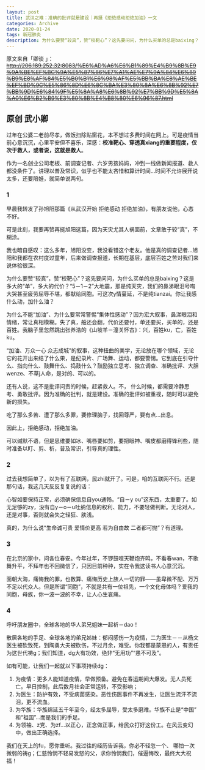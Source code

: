 ```yaml
---
layout: post
title: 武汉之难：准确的批评就是建设｜再挺《拒绝感动拒绝加油》一文
categories: Archive
date: 2020-01-24
tags: 新冠肺炎
description: 为什么要赞“较真”，赞“校靶心”？这先要问问，为什么买单的总是baixing？这是多大的“单”，多大的代价？
---
```

原文来自「卿谈 」：~~<http://206.189.252.32:8083/%E6%AD%A6%E6%B1%89%E4%B9%8B%E9%9A%BE%EF%BC%9A%E5%87%86%E7%A1%AE%E7%9A%84%E6%89%B9%E8%AF%84%E5%B0%B1%E6%98%AF%E5%BB%BA%E8%AE%BE%EF%BD%9C%E5%86%8D%E6%8C%BA%E3%80%8A%E6%8B%92%E7%BB%9D%E6%84%9F%E5%8A%A8%E6%8B%92%E7%BB%9D%E5%8A%A0%E6%B2%B9%E3%80%8B%E4%B8%80%E6%96%87.html>~~

原创 武小卿
---

过年在公婆二老前尽孝，做饭扫除贴窗花，本不想过多费时间在网上。可是疫情当前心意沉沉，心里平安但不喜乐，深感：**校准靶心、穿透真xiang的重要程度，仅次于救人，或者说，这就是救人**。

作为一名创业公司老板、前调查记者、六岁男孩妈妈，冲到一线做新闻报道、救人都没条件了。讲理以普及常识，似乎也不能太吝惜和算计时间…时间不允许展开说太多，还要陪娃，就简单说两句。

### 1

早晨我转发了孙旭阳那篇《从武汉开始 拒绝感动 拒绝加油》，有朋友说他，心态不好。

可是此刻，我要再赞再挺旭阳这篇，因为天灾尤其人祸面前，文章敢于较“真”，不糊涂。

我也暗自感叹：这么多年，旭阳没变，我没看错这个老友。他是真的调查记者…旭阳和我都在农村度过童年，后来做调查报道，长期在基层，底层百姓之苦对我们来说体验很深。

为什么要赞“较真”，赞“校靶心”？这先要问问，为什么买单的总是baixing？这是多大的“单”，多大的代价？“5－1－2”大地震，那是纯天灾，我们的鼻涕眼泪号啕大哭甚至疲劳屈辱不堪，都献给同胞。可这次y情蔓延，不是纯tianzai。你让我感什么动，加什么油？

为什么不能“加油”、为什么要常常警惕“集体性感动”？因为宏大叙事，鼻涕眼泪和情绪，常让真相模糊。失了真，船还会翻，代价还要付，单还要买，买单的，还是百姓。我脑子里忽然跳出张养浩的《山坡羊－潼关怀古》：兴，百姓ku，亡，百姓ku。

“加油、万众一心 众志成城”的叙事，这种扭曲的美学，无论放在哪个领域，无论它的花开出来结了什么果，是纪录片、广场舞、运动，都要警惕。它到底在引导什么、指向什么、鼓舞什么、捣鼓什么？鼓励独立思考、独立调查、准确批评、大胆wenze、不草j人命，是对的、可以的。

还有人说，这不是批评问责的时候，赶紧救人。不， 什么时候，都需要冷静思考、勇敢批评。因为准确的批判，就是建设。准确的批评如被重视，随时可以避免新的损失。

吃了那么多苦、遭了那么多罪，要修理脑子，找回尊严，要有点…出息。

因此上，拒绝感动，拒绝加油。

可以缄默不语，但是思维要如冰、嘴唇要如剪，要把眼神、嘴皮都磨得锋利些，随时准备以盯、剪、析，普及常识，引导真的理性。

### 2

过去我想简单了，以为有了互联网，民zhi就开了。可是，咱的互联网不行。还是那句话，我这几天反反复复说的话：

心智如要保持正常，必须确保信息自you通畅。“自－y ou”这东西，太重要了。如无足够的zy，没有自y－o－u吐纳信息的权利、能力，不要轻做判断。无论对人，还是对事，否则就会失之轻狂、肤浅。

真的，为什么说“生命诚可贵 爱情价更高 若为自由故 二者都可抛”？有道理。

### 3

在北京的家中，问各位春安。今年过年，不锣鼓喧天鞭炮齐鸣，不看春wan，不歌舞升平，不拜年也不回微信了，只因目前种种，实在令我这读书人心意沉沉。

面朝大海，痛悔我的罪，也数算、痛悔历史上族人一切的罪——虽卑微不配、万万不足以代众人。但是所谓“同胞”，不就是共有一位祖先，一个文化母体吗？爱我的同胞，母族，你一波一波的不幸，让人心生哀痛。

### 4

呼吁朋友圈中，全球各地的华人弟兄姐妹一起祈－dao！

散居各地的手足、全球各地的弟兄姊妹：郁闷感伤一为疫情，二为医生－－从杨文医生被砍致死，到陶勇大夫被砍伤，不过月余，难受。你我都是蒙恩的人，有责任为这世代祷g；我们知道，dg大有功效，绝非“无用功”“愚不可及”。

如有可能，让我们一起就以下事项持续dg：


1. 为疫情：更多人能知道疫情，早做预备。避免在春运期间大爆发。无人员死亡。早日控制，此后数月社会正常运转，不受影响；
2. 为医生：防护有效，不受病菌感染。恶性伤医事件不再发生，让医生流汗不流泪，更不流血。
3. 为华族：华族绵延五千年至今，经太多屈辱，受太多磨难。华族不止是“中国” 和“祖国”…而是我们的手足。
4. 为领袖、z党、为zf…以正心，正念做正事，给民众打好这份工。在风云变幻中，做出正确选择。

我们在天上的fu，愿你垂听。我过往的经历告诉我，你必不轻忽一个、 哪怕一次微弱的祷g；仁慈怜悯不轻易发怒的父，求你怜悯我们，催逼悔改，最终大大祝福！
